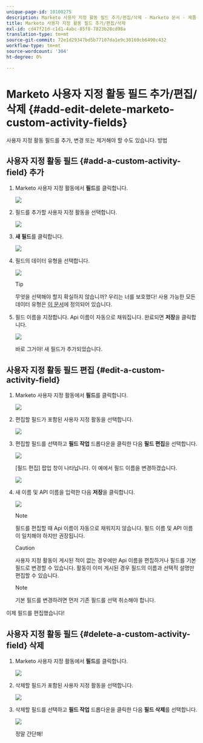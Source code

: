 ```yaml
---
unique-page-id: 10100275
description: Marketo 사용자 지정 활동 필드 추가/편집/삭제 - Marketo 문서 - 제품 설명서
title: Marketo 사용자 지정 활동 필드 추가/편집/삭제
exl-id: cd47f21d-c1d1-4abc-85f8-7823b28cd98a
translation-type: tm+mt
source-git-commit: 72e1d29347bd5b77107da1e9c30169cb6490c432
workflow-type: tm+mt
source-wordcount: '304'
ht-degree: 0%

---
```


# Marketo 사용자 지정 활동 필드 추가/편집/삭제 {#add-edit-delete-marketo-custom-activity-fields}

사용자 지정 활동 필드를 추가, 변경 또는 제거해야 할 수도 있습니다. 방법

## 사용자 지정 활동 필드 {#add-a-custom-activity-field} 추가

1. Marketo 사용자 지정 활동에서 **필드**&#x200B;를 클릭합니다.

   ![](assets/one-3.png)

1. 필드를 추가할 사용자 지정 활동을 선택합니다.

   ![](assets/two-3.png)

1. **새 필드**&#x200B;를 클릭합니다.

   ![](assets/three-3.png)

1. 필드의 데이터 유형을 선택합니다.

   ![](assets/four-3.png)

   >[!TIP]
   >
   >무엇을 선택해야 할지 확실하지 않습니까? 우리는 너를 보호했다! 사용 가능한 모든 데이터 유형은 [이 문서](/help/marketo/product-docs/administration/field-management/custom-field-type-glossary.md)에 정의되어 있습니다.

1. 필드 이름을 지정합니다. Api 이름이 자동으로 채워집니다. 완료되면 **저장**&#x200B;을 클릭합니다.

   ![](assets/five-3.png)

   바로 그거야! 새 필드가 추가되었습니다.

## 사용자 지정 활동 필드 편집 {#edit-a-custom-activity-field}

1. Marketo 사용자 지정 활동에서 **필드**&#x200B;를 클릭합니다.

   ![](assets/one-3.png)

1. 편집할 필드가 포함된 사용자 지정 활동을 선택합니다.

   ![](assets/seven.png)

1. 편집할 필드를 선택하고 **필드 작업** 드롭다운을 클릭한 다음 **필드 편집**&#x200B;을 선택합니다.

   ![](assets/eight.png)

   [필드 편집] 팝업 창이 나타납니다. 이 예에서 필드 이름을 변경하겠습니다.

   ![](assets/nine.png)

1. 새 이름 및 API 이름을 입력한 다음 **저장**&#x200B;을 클릭합니다.

   ![](assets/ten.png)

   >[!NOTE]
   >
   >필드를 편집할 때 Api 이름이 자동으로 채워지지 않습니다. 필드 이름 및 API 이름이 일치해야 하지만 권장됩니다.

   >[!CAUTION]
   >
   >사용자 지정 활동이 게시된 적이 없는 경우에만 Api 이름을 편집하거나 필드를 기본 필드로 변경할 수 있습니다. 활동이 이미 게시된 경우 필드의 이름과 선택적 설명만 편집할 수 있습니다.

   >[!NOTE]
   >
   >기본 필드를 변경하려면 먼저 기존 필드를 선택 취소해야 합니다.

이제 필드를 편집했습니다!

## 사용자 지정 활동 필드 {#delete-a-custom-activity-field} 삭제

1. Marketo 사용자 지정 활동에서 **필드**&#x200B;를 클릭합니다.

   ![](assets/one-3.png)

1. 삭제할 필드가 포함된 사용자 지정 활동을 선택합니다.

   ![](assets/twelve.png)

1. 삭제할 필드를 선택하고 **필드 작업** 드롭다운을 클릭한 다음 **필드 삭제**&#x200B;를 선택합니다.

   ![](assets/thirteen.png)

   정말 간단해!

